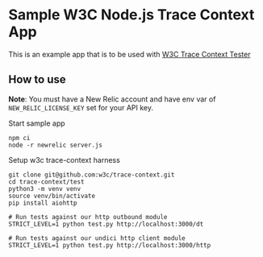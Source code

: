 # Sample W3C Node.js Trace Context App
This is an example app that is to be used with [W3C Trace Context Tester](https://github.com/w3c/trace-context/tree/main/test)

## How to use
**Note**: You must have a New Relic account and have env var of `NEW_RELIC_LICENSE_KEY` set for your API key.

Start sample app
```
npm ci
node -r newrelic server.js
```

Setup w3c trace-context harness
```
git clone git@github.com:w3c/trace-context.git
cd trace-context/test
python3 -m venv venv
source venv/bin/activate
pip install aiohttp

# Run tests against our http outbound module
STRICT_LEVEL=1 python test.py http://localhost:3000/dt

# Run tests against our undici http client module
STRICT_LEVEL=1 python test.py http://localhost:3000/http
```
